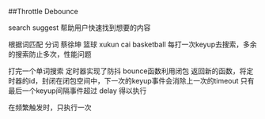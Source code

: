 ##Throttle  Debounce

search suggest 帮助用户快速找到想要的内容

根据词匹配  分词
  蔡徐坤 篮球
  xukun cai basketball 每打一次keyup去搜索，多余的搜索防止多次，性能问题

  打完一个单词搜索
  定时器实现了防抖  bounce函数利用闭包 返回新的函数，将定时器的id，封闭在闭包空间中，下一次的keyup事件会消除上一次的timeout  只有最后一个keyup间隔事件超过 delay 得以执行
  
  在频繁触发时，只执行一次